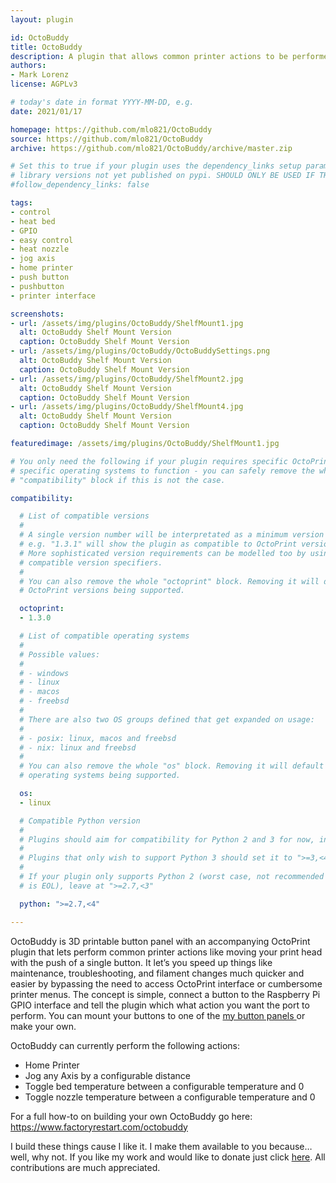 ```yaml
---
layout: plugin

id: OctoBuddy
title: OctoBuddy
description: A plugin that allows common printer actions to be performed with physical buttons via GPIO
authors:
- Mark Lorenz
license: AGPLv3

# today's date in format YYYY-MM-DD, e.g.
date: 2021/01/17

homepage: https://github.com/mlo821/OctoBuddy
source: https://github.com/mlo821/OctoBuddy
archive: https://github.com/mlo821/OctoBuddy/archive/master.zip

# Set this to true if your plugin uses the dependency_links setup parameter to include
# library versions not yet published on pypi. SHOULD ONLY BE USED IF THERE IS NO OTHER OPTION!
#follow_dependency_links: false

tags:
- control
- heat bed
- GPIO
- easy control
- heat nozzle
- jog axis
- home printer
- push button
- pushbutton
- printer interface

screenshots:
- url: /assets/img/plugins/OctoBuddy/ShelfMount1.jpg
  alt: OctoBuddy Shelf Mount Version
  caption: OctoBuddy Shelf Mount Version
- url: /assets/img/plugins/OctoBuddy/OctoBuddySettings.png
  alt: OctoBuddy Shelf Mount Version
  caption: OctoBuddy Shelf Mount Version
- url: /assets/img/plugins/OctoBuddy/ShelfMount2.jpg
  alt: OctoBuddy Shelf Mount Version
  caption: OctoBuddy Shelf Mount Version
- url: /assets/img/plugins/OctoBuddy/ShelfMount4.jpg
  alt: OctoBuddy Shelf Mount Version
  caption: OctoBuddy Shelf Mount Version

featuredimage: /assets/img/plugins/OctoBuddy/ShelfMount1.jpg

# You only need the following if your plugin requires specific OctoPrint versions or
# specific operating systems to function - you can safely remove the whole
# "compatibility" block if this is not the case.

compatibility:

  # List of compatible versions
  #
  # A single version number will be interpretated as a minimum version requirement,
  # e.g. "1.3.1" will show the plugin as compatible to OctoPrint versions 1.3.1 and up.
  # More sophisticated version requirements can be modelled too by using PEP440
  # compatible version specifiers.
  #
  # You can also remove the whole "octoprint" block. Removing it will default to all
  # OctoPrint versions being supported.

  octoprint:
  - 1.3.0

  # List of compatible operating systems
  #
  # Possible values:
  #
  # - windows
  # - linux
  # - macos
  # - freebsd
  #
  # There are also two OS groups defined that get expanded on usage:
  #
  # - posix: linux, macos and freebsd
  # - nix: linux and freebsd
  #
  # You can also remove the whole "os" block. Removing it will default to all
  # operating systems being supported.

  os:
  - linux

  # Compatible Python version
  #
  # Plugins should aim for compatibility for Python 2 and 3 for now, in which case the value should be ">=2.7,<4".
  #
  # Plugins that only wish to support Python 3 should set it to ">=3,<4".
  #
  # If your plugin only supports Python 2 (worst case, not recommended for newly developed plugins since Python 2
  # is EOL), leave at ">=2.7,<3"

  python: ">=2.7,<4"

---
```

OctoBuddy is 3D printable button panel with an accompanying OctoPrint plugin that lets perform common printer actions like moving your print head with the push of a single button.  It let’s you speed up things like maintenance, troubleshooting, and filament changes much quicker and easier by bypassing the need to access OctoPrint interface or cumbersome printer menus.  The concept is simple, connect a button to the Raspberry Pi GPIO interface and tell the plugin which what action you want the port to perform.  You can mount your buttons to one of the <a href="https://www.thingiverse.com/thing:4727285"> my button panels </a> or make your own.

OctoBuddy can currently perform the following actions:
<ul>
    <li>Home Printer</li>
    <li>Jog any Axis by a configurable distance</li>
    <li>Toggle bed temperature between a configurable temperature and 0</li>
    <li>Toggle nozzle temperature between a configurable temperature and 0</li>
</ul>

For a full how-to on building your own OctoBuddy go here: https://www.factoryrestart.com/octobuddy

I build these things cause I like it.  I make them available to you because… well, why not.  If you like my work and would like to donate just click <a href="https://www.paypal.com/donate?hosted_button_id=JVWDV6EYGZ7W6">here</a>.  All contributions are much appreciated.
